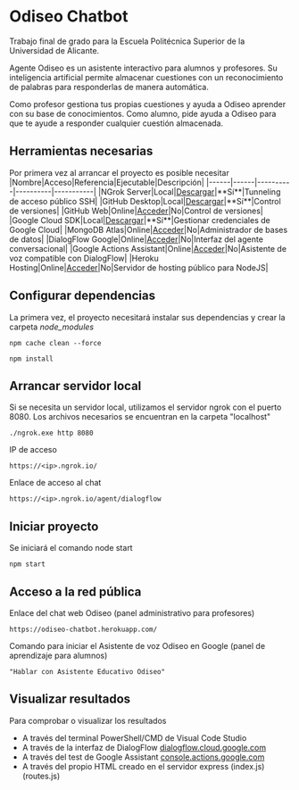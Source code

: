 # Odiseo Chatbot
Trabajo final de grado para la Escuela Politécnica Superior de la Universidad de Alicante. 

Agente Odiseo es un asistente interactivo para alumnos y profesores. Su inteligencia artificial permite almacenar cuestiones con un reconocimiento de palabras para responderlas de manera automática.

Como profesor gestiona tus propias cuestiones y ayuda a Odiseo aprender con su base de conocimientos. Como alumno, pide ayuda a Odiseo para que te ayude a responder cualquier cuestión almacenada.

## Herramientas necesarias
Por primera vez al arrancar el proyecto es posible necesitar
|Nombre|Acceso|Referencia|Ejecutable|Descripción|
|------|------|----------|----------|-----------|
|NGrok Server|Local|[Descargar](https://ngrok.com/download "https://ngrok.com/download")|**Sí**|Tunneling de acceso público SSH|
|GitHub Desktop|Local|[Descargar](https://desktop.github.com/ "https://desktop.github.com/")|**Sí**|Control de versiones|
|GitHub Web|Online|[Acceder](https://github.com/jonaverd/chatbot-project "https://github.com/jonaverd/chatbot-project")|No|Control de versiones|
|Google Cloud SDK|Local|[Descargar](https://cloud.google.com/sdk/docs/quickstart "https://cloud.google.com/sdk/docs/quickstart")|**Sí**|Gestionar credenciales de Google Cloud|
|MongoDB Atlas|Online|[Acceder](https://cloud.mongodb.com/v2/61b772821206554caad366c7#clusters "https://cloud.mongodb.com/v2/61b772821206554caad366c7#clusters")|No|Administrador de bases de datos|
|DialogFlow Google|Online|[Acceder](https://dialogflow.cloud.google.com/#/agent/odiseo-chatbot/intents "https://dialogflow.cloud.google.com/#/agent/odiseo-chatbot/intents")|No|Interfaz del agente conversacional|
|Google Actions Assistant|Online|[Acceder](https://console.actions.google.com/project/odiseo-voice-80c95/simulator "https://console.actions.google.com/project/odiseo-voice-80c95/simulator")|No|Asistente de voz compatible con DialogFlow|
|Heroku Hosting|Online|[Acceder](https://dashboard.heroku.com/apps "https://dashboard.heroku.com/apps")|No|Servidor de hosting público para NodeJS|

## Configurar dependencias
La primera vez, el proyecto necesitará instalar sus dependencias y crear la carpeta *node_modules*
````
npm cache clean --force
````
````
npm install
````

## Arrancar servidor local
Si se necesita un servidor local, utilizamos el servidor ngrok con el puerto 8080. Los archivos necesarios se encuentran en la carpeta "localhost"
````
./ngrok.exe http 8080
````
IP de acceso
````
https://<ip>.ngrok.io/
````
Enlace de acceso al chat
````
https://<ip>.ngrok.io/agent/dialogflow
````

## Iniciar proyecto
Se iniciará el comando node start
````
npm start
````

## Acceso a la red pública
Enlace del chat web Odiseo (panel administrativo para profesores)
````
https://odiseo-chatbot.herokuapp.com/
````
Comando para iniciar el Asistente de voz Odiseo en Google (panel de aprendizaje para alumnos)
````
"Hablar con Asistente Educativo Odiseo"
````

## Visualizar resultados
Para comprobar o visualizar los resultados
- A través del terminal PowerShell/CMD de Visual Code Studio
- A través de la interfaz de DialogFlow
[dialogflow.cloud.google.com](https://dialogflow.cloud.google.com/#/agent/odiseo-chatbot/intents "https://dialogflow.cloud.google.com/#/agent/odiseo-chatbot/intents")
- A través del test de Google Assistant
[console.actions.google.com](https://console.actions.google.com/project/odiseo-voicebot-75d44/simulator?pli=1 "https://console.actions.google.com/project/odiseo-voicebot-75d44/simulator?pli=1")
- A través del propio HTML creado en el servidor express (index.js) (routes.js)
